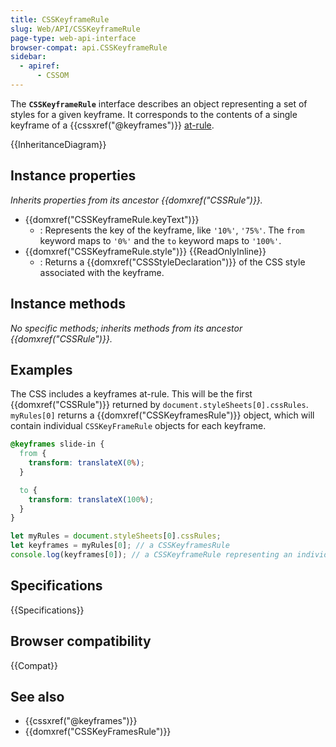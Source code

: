 ```yaml
---
title: CSSKeyframeRule
slug: Web/API/CSSKeyframeRule
page-type: web-api-interface
browser-compat: api.CSSKeyframeRule
sidebar:
  - apiref:
      - CSSOM
---
```


The **`CSSKeyframeRule`** interface describes an object representing a set of styles for a given keyframe. It corresponds to the contents of a single keyframe of a {{cssxref("@keyframes")}} [at-rule](/en-US/docs/Web/CSS/CSS_syntax/At-rule).

{{InheritanceDiagram}}

## Instance properties

_Inherits properties from its ancestor {{domxref("CSSRule")}}._

- {{domxref("CSSKeyframeRule.keyText")}}
  - : Represents the key of the keyframe, like `'10%'`, `'75%'`. The `from` keyword maps to `'0%'` and the `to` keyword maps to `'100%'`.
- {{domxref("CSSKeyframeRule.style")}} {{ReadOnlyInline}}
  - : Returns a {{domxref("CSSStyleDeclaration")}} of the CSS style associated with the keyframe.

## Instance methods

_No specific methods; inherits methods from its ancestor {{domxref("CSSRule")}}._

## Examples

The CSS includes a keyframes at-rule. This will be the first {{domxref("CSSRule")}} returned by `document.styleSheets[0].cssRules`.
`myRules[0]` returns a {{domxref("CSSKeyframesRule")}} object, which will contain individual `CSSKeyFrameRule` objects for each keyframe.

```css
@keyframes slide-in {
  from {
    transform: translateX(0%);
  }

  to {
    transform: translateX(100%);
  }
}
```

```js
let myRules = document.styleSheets[0].cssRules;
let keyframes = myRules[0]; // a CSSKeyframesRule
console.log(keyframes[0]); // a CSSKeyframeRule representing an individual keyframe.
```

## Specifications

{{Specifications}}

## Browser compatibility

{{Compat}}

## See also

- {{cssxref("@keyframes")}}
- {{domxref("CSSKeyFramesRule")}}
